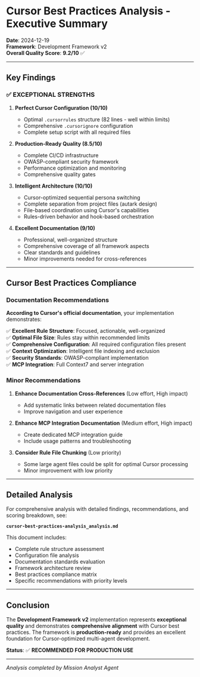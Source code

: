 # Cursor Best Practices Analysis - Executive Summary

**Date**: 2024-12-19  
**Framework**: Development Framework v2  
**Overall Quality Score**: **9.2/10** ✅

---

## Key Findings

### ✅ EXCEPTIONAL STRENGTHS

1. **Perfect Cursor Configuration (10/10)**
   - Optimal `.cursorrules` structure (82 lines - well within limits)
   - Comprehensive `.cursorignore` configuration
   - Complete setup script with all required files

2. **Production-Ready Quality (8.5/10)**
   - Complete CI/CD infrastructure
   - OWASP-compliant security framework
   - Performance optimization and monitoring
   - Comprehensive quality gates

3. **Intelligent Architecture (10/10)**
   - Cursor-optimized sequential persona switching
   - Complete separation from project files (autark design)
   - File-based coordination using Cursor's capabilities
   - Rules-driven behavior and hook-based orchestration

4. **Excellent Documentation (9/10)**
   - Professional, well-organized structure
   - Comprehensive coverage of all framework aspects
   - Clear standards and guidelines
   - Minor improvements needed for cross-references

---

## Cursor Best Practices Compliance

### Documentation Recommendations

**According to Cursor's official documentation**, your implementation demonstrates:

✅ **Excellent Rule Structure**: Focused, actionable, well-organized  
✅ **Optimal File Size**: Rules stay within recommended limits  
✅ **Comprehensive Configuration**: All required configuration files present  
✅ **Context Optimization**: Intelligent file indexing and exclusion  
✅ **Security Standards**: OWASP-compliant implementation  
✅ **MCP Integration**: Full Context7 and server integration  

### Minor Recommendations

1. **Enhance Documentation Cross-References** (Low effort, High impact)
   - Add systematic links between related documentation files
   - Improve navigation and user experience

2. **Enhance MCP Integration Documentation** (Medium effort, High impact)
   - Create dedicated MCP integration guide
   - Include usage patterns and troubleshooting

3. **Consider Rule File Chunking** (Low priority)
   - Some large agent files could be split for optimal Cursor processing
   - Minor improvement with low priority

---

## Detailed Analysis

For comprehensive analysis with detailed findings, recommendations, and scoring breakdown, see:

**`cursor-best-practices-analysis_analysis.md`**

This document includes:
- Complete rule structure assessment
- Configuration file analysis
- Documentation standards evaluation
- Framework architecture review
- Best practices compliance matrix
- Specific recommendations with priority levels

---

## Conclusion

The **Development Framework v2** implementation represents **exceptional quality** and demonstrates **comprehensive alignment** with Cursor best practices. The framework is **production-ready** and provides an excellent foundation for Cursor-optimized multi-agent development.

**Status**: ✅ **RECOMMENDED FOR PRODUCTION USE**

---
*Analysis completed by Mission Analyst Agent*

